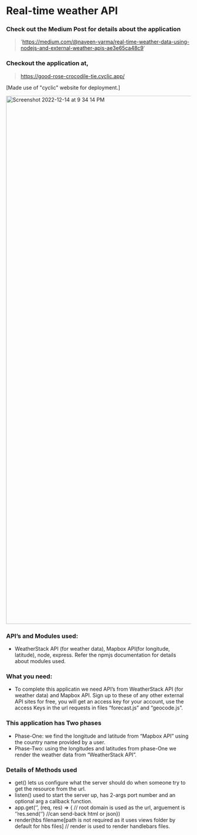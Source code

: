 # Real-time weather API

### Check out the Medium Post for details about the application

> 'https://medium.com/@naveen-varma/real-time-weather-data-using-nodejs-and-external-weather-apis-ae3e65ca48c9'

### Checkout the application at,

> https://good-rose-crocodile-tie.cyclic.app/

[Made use of "cyclic" website for deployment.]

<img width="1440" alt="Screenshot 2022-12-14 at 9 34 14 PM" src="https://user-images.githubusercontent.com/115595566/207758950-5f927d13-33a9-41bf-9be7-a8f2ab5ca296.png">

### API’s and Modules used:

- WeatherStack API (for weather data), Mapbox API(for longitude, latitude), node, express. Refer the npmjs documentation for details about modules used.

### What you need:

- To complete this applicatin we need API’s from WeatherStack API (for weather data) and Mapbox API. Sign up to these of any other external API sites for free, you will get an access key for your account, use the access Keys in the url requests in files “forecast.js” and “geocode.js”.

### This application has Two phases

- Phase-One: we find the longitude and latitude from “Mapbox API” using the country name provided by a user.
- Phase-Two: using the longitudes and latitudes from phase-One we render the weather data from “WeatherStack API”.

### Details of Methods used

- get() lets us configure what the server should do when someone try to get the resource from the url.
- listen() used to start the server up, has 2-args port number and an optional arg a callback function.
- app.get(‘’, (req, res) => { // root domain is used as the url, arguement is ‘’res.send(‘’) //can send-back html or json})
- render(hbs filename[path is not required as it uses views folder by default for hbs files] // render is used to render handlebars files.
